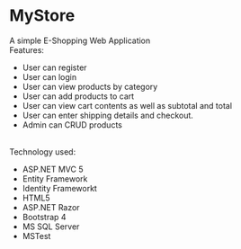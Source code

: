 # MyStore
A simple E-Shopping Web Application<br>
Features:
- User can register
- User can login
- User can view products by category
- User can add products to cart
- User can view cart contents as well as subtotal and total
- User can enter shipping details and checkout.
- Admin can CRUD products
<br>
Technology used:

- ASP.NET MVC 5
- Entity Framework 
- Identity Frameworkt
- HTML5
- ASP.NET Razor
- Bootstrap 4
- MS SQL Server
- MSTest

